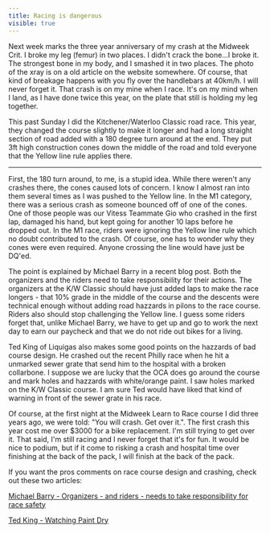 ---title: Racing is dangerousvisible: true---Next week marks the three year anniversary of my crash at the Midweek Crit. I broke my leg (femur) in two places. I didn't crack the bone...I broke it. The strongest bone in my body, and I smashed it in two places. The photo of the xray is on a old article on the website somewhere. Of course, that kind of breakage happens with you fly over the handlebars at 40km/h. I will never forget it. That crash is on my mine when I race. It's on my mind when I land, as I have done twice this year, on the plate that still is holding my leg together.

This past Sunday I did the Kitchener/Waterloo Classic road race. This year, they changed the course slightly to make it longer and had a long straight section of road added with a 180 degree turn around at the end. They put 3ft high construction cones down the middle of the road and told everyone that the Yellow line rule applies there.

<hr id="system-readmore" />


First, the 180 turn around, to me, is a stupid idea. While there weren't any crashes there, the cones caused lots of concern. I know I almost ran into them several times as I was pushed to the Yellow line. In the M1 category, there was a serious crash as someone bounced off of one of the cones. One of those people was our Vitess Teammate Gio who crashed in the first lap, damaged his hand, but kept going for another 10 laps before he dropped out. In the M1 race, riders were ignoring the Yellow line rule which no doubt contributed to the crash. Of course, one has to wonder why they cones were even required. Anyone crossing the line would have just be DQ'ed.

The point is explained by Michael Barry in a recent blog post. Both the organizers and the riders need to take responsibility for their actions. The organizers at the K/W Classic should have just added laps to make the race longers - that 10% grade in the middle of the course and the descents were technical enough without adding road hazzards in pilons to the race course. Riders also should stop challenging the Yellow line. I guess some riders forget that, unlike Michael Barry, we have to get up and go to work the next day to earn our paycheck and that we do not ride out bikes for a living.

Ted King of Liquigas also makes some good points on the hazzards of bad course design. He crashed out the recent Philly race when he hit a unmarked sewer grate that send him to the hospital with a broken collarbone. I suppose we are lucky that the OCA does go around the course and mark holes and hazzards with white/orange paint. I saw holes marked on the K/W Classic course. I am sure Ted would have liked that kind of warning in front of the sewer grate in his race.

Of course, at the first night at the Midweek Learn to Race course I did three years ago, we were told: "You will crash. Get over it.". The first crash this year cost me over $3000 for a bike replacement. I'm still trying to get over it. That said, I'm still racing and I never forget that it's for fun. It would be nice to podium, but if it come to risking a crash and hospital time over finishing at the back of the pack, I will finish at the back of the pack.

If you want the pros comments on race course design and crashing, check out these two articles:

<a title="Organizers and riders need to take responsibility" href="http://michaelbarry.ca/2011/06/organizers-%E2%80%94-and-riders-%E2%80%94-need-to-take-responsibility-for-race-safety/" target="_blank">Michael Barry - Organizers - and riders - needs to take responsibility for race safety</a>

<a title="Watching Paint Dry" href="http://www.iamtedking.com/2011/06/watching-paint-dry/" target="_blank">Ted King - Watching Paint Dry</a>

 

 